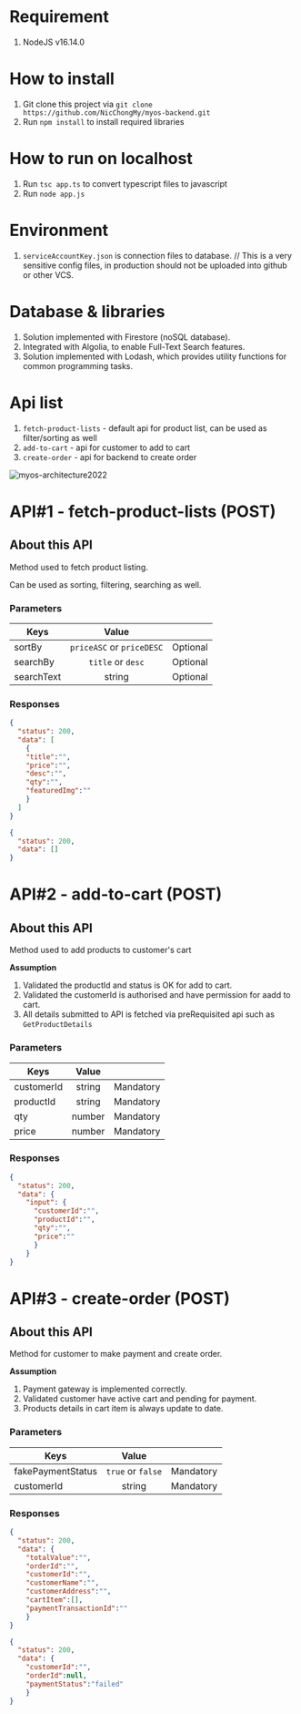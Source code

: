 # Requirement

1. NodeJS v16.14.0

# How to install

1. Git clone this project via `git clone https://github.com/NicChongMy/myos-backend.git`
2. Run `npm install` to install required libraries

# How to run on localhost
1. Run `tsc app.ts` to convert typescript files to javascript
2. Run `node app.js` 

# Environment

1. `serviceAccountKey.json` is connection files to database. // This is a very sensitive config files, in production should not be uploaded into github or other VCS.

# Database & libraries

1. Solution implemented with Firestore (noSQL database).
2. Integrated with Algolia, to enable Full-Text Search features.
3. Solution implemented with Lodash, which provides utility functions for common programming tasks.

# Api list

1. `fetch-product-lists` - default api for product list, can be used as filter/sorting as well
2. `add-to-cart` - api for customer to add to cart
3. `create-order` - api for backend to create order

![myos-architecture2022](https://user-images.githubusercontent.com/30789775/209538029-9810a6d7-aa5b-4116-9a5f-f6d1d1486588.png)

# API#1 - fetch-product-lists (POST)

## About this API
Method used to fetch product listing. 

Can be used as sorting, filtering, searching as well.

### Parameters
| Keys        | Value           |            |
| ------------- |:-------------:|:-------------:|
| sortBy    | `priceASC` or `priceDESC` | Optional |
| searchBy      | `title` or `desc` | Optional |
| searchText | string | Optional |

### Responses
```json
{
  "status": 200,
  "data": [
    { 
    "title":"",
    "price":"",
    "desc":"",
    "qty":"",
    "featuredImg":"" 
    }
  ]
}
```
```json
{
  "status": 200,
  "data": []
}
```
# API#2 - add-to-cart (POST)

## About this API
Method used to add products to customer's cart

**Assumption**
1. Validated the productId and status is OK for add to cart.
2. Validated the customerId is authorised and have permission for aadd to cart.
3. All details submitted to API is fetched via preRequisited api such as `GetProductDetails`

### Parameters
| Keys        | Value           |            |
| ------------- |:-------------:|:-------------:|
| customerId    | string | Mandatory |
| productId      | string | Mandatory |
| qty | number | Mandatory |
| price | number | Mandatory |

### Responses
```json
{
  "status": 200,
  "data": { 
    "input": {
      "customerId":"",
      "productId":"",
      "qty":"",
      "price":""
      }
    }
}
```
# API#3 - create-order (POST)

## About this API
Method for customer to make payment and create order.

**Assumption**
1. Payment gateway is implemented correctly.
2. Validated customer have active cart and pending for payment.
3. Products details in cart item is always update to date.

### Parameters
| Keys        | Value           |            |
| ------------- |:-------------:|:-------------:|
| fakePaymentStatus    | `true` or `false` | Mandatory |
| customerId      | string | Mandatory |

### Responses
```json
{
  "status": 200,
  "data": { 
    "totalValue":"",
    "orderId":"",
    "customerId":"",
    "customerName":"",
    "customerAddress":"",
    "cartItem":[],
    "paymentTransactionId":""
    }
}
```
```json
{
  "status": 200,
  "data": { 
    "customerId":"",
    "orderId":null,
    "paymentStatus":"failed"
    }
}
```



